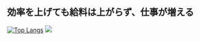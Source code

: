 ## 効率を上げても給料は上がらず、仕事が増える
[![Top Langs](https://github-readme-stats.vercel.app/api/top-langs/?username=syalpon&theme=dark)](https://github.com/syalpon/github-readme-stats)
![](https://github-profile-summary-cards.vercel.app/api/cards/profile-details?username=syalpon&theme=vue)

<!--
**syalpon/syalpon** is a ✨ _special_ ✨ repository because its `README.md` (this file) appears on your GitHub profile.

Here are some ideas to get you started:

- 🔭 I’m currently working on ...
- 🌱 I’m currently learning ...
- 👯 I’m looking to collaborate on ...
- 🤔 I’m looking for help with ...
- 💬 Ask me about ...
- 📫 How to reach me: ...
- 😄 Pronouns: ...
- ⚡ Fun fact: ...
-->
